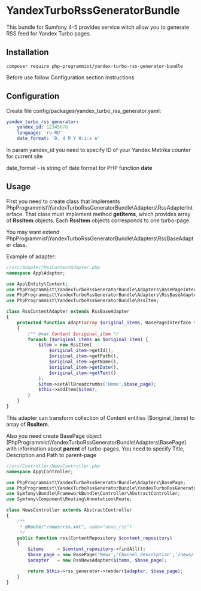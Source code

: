 # YandexTurboRssGeneratorBundle
This bundle for Sumfony 4-5 provides service witch allow you to generate RSS feed for Yandex Turbo pages.

## Installation
```console
composer require php-programmist/yandex-turbo-rss-generator-bundle
```
Before use follow Configuration section instructions
## Configuration
Create file config/packages/yandex_turbo_rss_generator.yaml:
```yaml
yandex_turbo_rss_generator:
    yandex_id: 12345678
    language: 'ru-RU'
    date_format: 'D, d M Y H:i:s e'
```
In param yandex_id you need to specify ID of your Yandex.Metrika counter for current site

date_format - is string of date format for PHP function **date**

## Usage
First you need to create class that implements PhpProgrammist\YandexTurboRssGeneratorBundle\Adapters\RssAdapterInterface. That class must implement method **getItems**, which provides array of **RssItem** objects. Each **RssItem** objects corresponds to one turbo-page.

You may want extend PhpProgrammist\YandexTurboRssGeneratorBundle\Adapters\RssBaseAdapter class.

Example of adapter:
```php
//src/Adapter/RssContentAdapter.php
namespace App\Adapter;

use App\Entity\Content;
use PhpProgrammist\YandexTurboRssGeneratorBundle\Adapters\BasePageInterface;
use PhpProgrammist\YandexTurboRssGeneratorBundle\Adapters\RssBaseAdapter;
use PhpProgrammist\YandexTurboRssGeneratorBundle\RssItem;

class RssContentAdapter extends RssBaseAdapter
{
    protected function adapt(array $original_items, BasePageInterface $base_page)
    {
        /** @var Content $original_item */
        foreach ($original_items as $original_item) {
            $item = new RssItem(
                $original_item->getId(),
                $original_item->getPath(),
                $original_item->getName(),
                $original_item->getDate(),
                $original_item->getText()
            );
            $item->setAllBreadcrumbs('Home',$base_page);
            $this->addItem($item);
        }
    }
}
```
This adapter can transform collection of Content entities ($original_items) to array of **RssItem**.

Also you need create BasePage object (PhpProgrammist\YandexTurboRssGeneratorBundle\Adapters\BasePage) with information about **parent** of turbo-pages. You need to specify Title, Description and Path to parent-page
```php
//src/Controller/NewsController.php
namespace App\Controller;

use PhpProgrammist\YandexTurboRssGeneratorBundle\Adapters\BasePage;
use PhpProgrammist\YandexTurboRssGeneratorBundle\YandexTurboRssGenerator;
use Symfony\Bundle\FrameworkBundle\Controller\AbstractController;
use Symfony\Component\Routing\Annotation\Route;

class NewsController extends AbstractController
{
    /**
     * @Route("/news/rss.xml", name="news_rss")
     */
    public function rss(ContentRepository $content_repository)
    {
        $items     = $content_repository->findAll();
        $base_page = new BasePage('News','Channel description','/news/');
        $adapter   = new RssNewsAdapter($items, $base_page);

        return $this->rss_generator->render($adapter, $base_page);
    }
}
```
